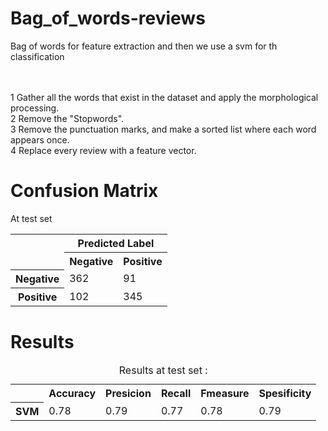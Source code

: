 # Bag_of_words-reviews
Bag of words for feature extraction and then we use a svm for th classification

<br>
<br>1 Gather all the words that exist in the dataset and apply the morphological processing.
<br>2 Remove the "Stopwords".
<br>3 Remove the punctuation marks, and make a sorted list where each word appears once.
<br>4 Replace every review with a feature vector.


# Confusion Matrix
At test set
<table>
  <col>
  <colgroup span="2"></colgroup>
  <colgroup span="2"></colgroup>
  <tr>
    <td rowspan="2"></td>
    <th colspan="2" scope="colgroup">Predicted Label</th>
  </tr>
  <tr>
    <th scope="col">Negative</th>
    <th scope="col">Positive</th>
  </tr>
  <tr>
    <th scope="row">Negative</th>
    <td>362</td>
    <td>91</td>
  </tr>
  <tr>
    <th scope="row">Positive</th>
    <td>102</td>
    <td>345</td>
  </tr>
</table>



# Results
<table>
  <caption>Results at test set :</caption>
  <tr>
    <td></td>
    <th scope="col">Accuracy</th>
    <th scope="col">Presicion</th>
    <th scope="col">Recall</th>
    <th scope="col">Fmeasure</th>
    <th scope="col">Spesificity</th>
  </tr>
  <tr>
    <th scope="row">SVM</th>
    <td>0.78</td>
    <td>0.79</td>
    <td>0.77</td>
    <td>0.78</td>
    <td>0.79</td>
  </tr>
</table>
